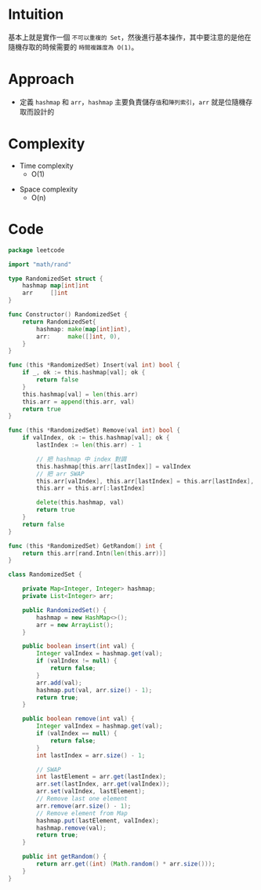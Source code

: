 # Intuition
基本上就是實作一個 `不可以重複的 Set`，然後進行基本操作，其中要注意的是他在隨機存取的時候需要的 `時間複雜度為 O(1)`。

<!-- Describe your first thoughts on how to solve this problem. -->

# Approach
- 定義 `hashmap` 和 `arr`，`hashmap` 主要負責儲存`值`和`陣列索引`，`arr` 就是位隨機存取而設計的
<!-- Describe your approach to solving the problem. -->

# Complexity
- Time complexity
    - O(1)
<!-- Add your time complexity here, e.g. $$O(n)$$ -->

- Space complexity 
    - O(n)
<!-- Add your space complexity here, e.g. $$O(n)$$ -->

# Code
```go
package leetcode

import "math/rand"

type RandomizedSet struct {
	hashmap map[int]int
	arr     []int
}

func Constructor() RandomizedSet {
	return RandomizedSet{
		hashmap: make(map[int]int),
		arr:     make([]int, 0),
	}
}

func (this *RandomizedSet) Insert(val int) bool {
	if _, ok := this.hashmap[val]; ok {
		return false
	}
	this.hashmap[val] = len(this.arr)
	this.arr = append(this.arr, val)
	return true
}

func (this *RandomizedSet) Remove(val int) bool {
	if valIndex, ok := this.hashmap[val]; ok {
		lastIndex := len(this.arr) - 1

		// 把 hashmap 中 index 對調
		this.hashmap[this.arr[lastIndex]] = valIndex
		// 把 arr SWAP
		this.arr[valIndex], this.arr[lastIndex] = this.arr[lastIndex], this.arr[valIndex]
		this.arr = this.arr[:lastIndex]

		delete(this.hashmap, val)
		return true
	}
	return false
}

func (this *RandomizedSet) GetRandom() int {
	return this.arr[rand.Intn(len(this.arr))]
}
```

```java
class RandomizedSet {

    private Map<Integer, Integer> hashmap;
    private List<Integer> arr;

    public RandomizedSet() {
        hashmap = new HashMap<>();
        arr = new ArrayList();
    }

    public boolean insert(int val) {
        Integer valIndex = hashmap.get(val);
        if (valIndex != null) {
            return false;
        }
        arr.add(val);
        hashmap.put(val, arr.size() - 1);
        return true;
    }

    public boolean remove(int val) {
        Integer valIndex = hashmap.get(val);
        if (valIndex == null) {
            return false;
        }
        int lastIndex = arr.size() - 1;

        // SWAP
        int lastElement = arr.get(lastIndex);
        arr.set(lastIndex, arr.get(valIndex));
        arr.set(valIndex, lastElement);
        // Remove last one element
        arr.remove(arr.size() - 1);
        // Remove element from Map
        hashmap.put(lastElement, valIndex);
        hashmap.remove(val);
        return true;
    }

    public int getRandom() {
        return arr.get((int) (Math.random() * arr.size()));
    }
}
```